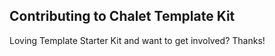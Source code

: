 ## Contributing to Chalet Template Kit
Loving Template Starter Kit and want to get involved? Thanks!
